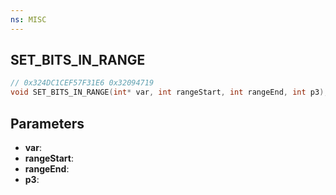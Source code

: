 ```yaml
---
ns: MISC
---
```

## SET_BITS_IN_RANGE

```c
// 0x324DC1CEF57F31E6 0x32094719
void SET_BITS_IN_RANGE(int* var, int rangeStart, int rangeEnd, int p3);
```

## Parameters
* **var**:
* **rangeStart**:
* **rangeEnd**:
* **p3**:

